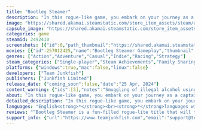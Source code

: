 ```yaml
---
title: "Bootleg Steamer"
description: "In this rogue-like game, you embark on your journey as a captain during the tumultuous American Prohibition. Overcome challenges like inclement weather, relentless Coast Guard pursuit, shrewd Mafia dealings, and your own financial pitfalls, all while ensuring your path to wealth remains unhindered."
image: "https://shared.akamai.steamstatic.com/store_item_assets/steam/apps/2492410/header.jpg?t=1723597837"
capsule_image: "https://shared.akamai.steamstatic.com/store_item_assets/steam/apps/2492410/capsule_231x87.jpg?t=1723597837"
categories: game
steamid: 2492410
screenshots: [{"id":0,"path_thumbnail":"https://shared.akamai.steamstatic.com/store_item_assets/steam/apps/2492410/ss_2b872ee347021c492175c35b042c25b7f42b91fe.600x338.jpg?t=1723597837","path_full":"https://shared.akamai.steamstatic.com/store_item_assets/steam/apps/2492410/ss_2b872ee347021c492175c35b042c25b7f42b91fe.1920x1080.jpg?t=1723597837"},{"id":1,"path_thumbnail":"https://shared.akamai.steamstatic.com/store_item_assets/steam/apps/2492410/ss_19b86e06f2201b73b67ce2a1ff84fc05914549fa.600x338.jpg?t=1723597837","path_full":"https://shared.akamai.steamstatic.com/store_item_assets/steam/apps/2492410/ss_19b86e06f2201b73b67ce2a1ff84fc05914549fa.1920x1080.jpg?t=1723597837"},{"id":2,"path_thumbnail":"https://shared.akamai.steamstatic.com/store_item_assets/steam/apps/2492410/ss_b60f8c6dc04d99a383ea6fd7ef199bc3c2283768.600x338.jpg?t=1723597837","path_full":"https://shared.akamai.steamstatic.com/store_item_assets/steam/apps/2492410/ss_b60f8c6dc04d99a383ea6fd7ef199bc3c2283768.1920x1080.jpg?t=1723597837"},{"id":3,"path_thumbnail":"https://shared.akamai.steamstatic.com/store_item_assets/steam/apps/2492410/ss_d42d68ff4f73b8b89c376d657575321ac4a8e58f.600x338.jpg?t=1723597837","path_full":"https://shared.akamai.steamstatic.com/store_item_assets/steam/apps/2492410/ss_d42d68ff4f73b8b89c376d657575321ac4a8e58f.1920x1080.jpg?t=1723597837"},{"id":4,"path_thumbnail":"https://shared.akamai.steamstatic.com/store_item_assets/steam/apps/2492410/ss_1c0e77cd75c0d344cc65c1cd799ff3fc34c93b13.600x338.jpg?t=1723597837","path_full":"https://shared.akamai.steamstatic.com/store_item_assets/steam/apps/2492410/ss_1c0e77cd75c0d344cc65c1cd799ff3fc34c93b13.1920x1080.jpg?t=1723597837"},{"id":5,"path_thumbnail":"https://shared.akamai.steamstatic.com/store_item_assets/steam/apps/2492410/ss_25831c512ce28aa07190495a8e9bb4c7d1144b73.600x338.jpg?t=1723597837","path_full":"https://shared.akamai.steamstatic.com/store_item_assets/steam/apps/2492410/ss_25831c512ce28aa07190495a8e9bb4c7d1144b73.1920x1080.jpg?t=1723597837"},{"id":6,"path_thumbnail":"https://shared.akamai.steamstatic.com/store_item_assets/steam/apps/2492410/ss_d4600594ef80ade3afbcd394f937c79a0d7c82dd.600x338.jpg?t=1723597837","path_full":"https://shared.akamai.steamstatic.com/store_item_assets/steam/apps/2492410/ss_d4600594ef80ade3afbcd394f937c79a0d7c82dd.1920x1080.jpg?t=1723597837"}]
movies: [{"id":257012425,"name":"Bootleg Steamer Gameplay","thumbnail":"https://shared.akamai.steamstatic.com/store_item_assets/steam/apps/257012425/movie.293x165.jpg?t=1711936137","webm":{"480":"http://video.akamai.steamstatic.com/store_trailers/257012425/movie480_vp9.webm?t=1711936137","max":"http://video.akamai.steamstatic.com/store_trailers/257012425/movie_max_vp9.webm?t=1711936137"},"mp4":{"480":"http://video.akamai.steamstatic.com/store_trailers/257012425/movie480.mp4?t=1711936137","max":"http://video.akamai.steamstatic.com/store_trailers/257012425/movie_max.mp4?t=1711936137"},"highlight":true},{"id":257016030,"name":"Bootleg Steamer Gameplay Footage","thumbnail":"https://shared.akamai.steamstatic.com/store_item_assets/steam/apps/257016030/movie.293x165.jpg?t=1713233055","webm":{"480":"http://video.akamai.steamstatic.com/store_trailers/257016030/movie480_vp9.webm?t=1713233055","max":"http://video.akamai.steamstatic.com/store_trailers/257016030/movie_max_vp9.webm?t=1713233055"},"mp4":{"480":"http://video.akamai.steamstatic.com/store_trailers/257016030/movie480.mp4?t=1713233055","max":"http://video.akamai.steamstatic.com/store_trailers/257016030/movie_max.mp4?t=1713233055"},"highlight":true},{"id":257004410,"name":"Bootleg Steamer Cinematic","thumbnail":"https://shared.akamai.steamstatic.com/store_item_assets/steam/apps/257004410/movie.293x165.jpg?t=1709256867","webm":{"480":"http://video.akamai.steamstatic.com/store_trailers/257004410/movie480_vp9.webm?t=1709256867","max":"http://video.akamai.steamstatic.com/store_trailers/257004410/movie_max_vp9.webm?t=1709256867"},"mp4":{"480":"http://video.akamai.steamstatic.com/store_trailers/257004410/movie480.mp4?t=1709256867","max":"http://video.akamai.steamstatic.com/store_trailers/257004410/movie_max.mp4?t=1709256867"},"highlight":false}]
genres: ["Action","Adventure","Casual","Indie","Racing","Strategy"]
steam_categories: ["Single-player","Steam Achievements","Family Sharing"]
platforms: {"windows":true,"mac":false,"linux":false}
developers: ["Team Junkfish"]
publishers: ["Junkfish Limited"]
release_date: {"coming_soon":false,"date":"25 Apr, 2024"}
content_warning: {"ids":[5],"notes":"Smuggling of illegal alcohol using ships and making huge profit out of it is the main aim of this game."}
about: "In this rogue-like game, you embark on your journey as a captain during the tumultuous American Prohibition. Overcome challenges like inclement weather, relentless Coast Guard pursuit, shrewd Mafia dealings, and your own financial pitfalls, all while ensuring your path to wealth remains unhindered.<br><br><img class=\"bb_img\" src=\"https://shared.akamai.steamstatic.com/store_item_assets/steam/apps/2492410/extras/1-Beingchasedbycoastguardsteeringpastawhirlpool-ezgif.com-crop.gif?t=1723597837\" /><h2 class=\"bb_tag\"><strong>Supply and Demand: Turn Smuggling into a Profitable Endeavour</strong></h2>The population is thirsty, and you’re the captain they need. Buy cheap alcohol from underground brewers and upsell it to thirsty Americans at lucrative premiums. Each city and town will have its own demands, so navigate your strategy carefully to maximise your profits.<br><br><img class=\"bb_img\" src=\"https://shared.akamai.steamstatic.com/store_item_assets/steam/apps/2492410/extras/2-Shipapproachingacitysellingalcohol-ezgif.com-crop.gif?t=1723597837\" /><h2 class=\"bb_tag\"><strong>Customise your Ship, Choose your own Unique Crew, and Develop your own Strategy</strong></h2>Become a master of bootlegging by tailoring your smuggling operations to your liking. Choose and upgrade ships, recruit skilled crew members, and develop a truly unique strategy to outwit both the Coast Guard and the Mafia. Your decisions shape your success as you navigate the hazardous waters of Prohibition-era America with a strategic edge.<br><br><img class=\"bb_img\" src=\"https://shared.akamai.steamstatic.com/store_item_assets/steam/apps/2492410/extras/3-DifferentShips-ezgif.com-crop.gif?t=1723597837\" /><h2 class=\"bb_tag\"><strong>Play as 1 of the 6 Unique Captains and explore over 50 different maps</strong></h2>Choose your captain wisely! 6 captains are ready to set sail, each with their own pros and cons which could make or break your bootlegging strategy. Traverse diverse oceans, rivers, and lakes while you overcome challenges, from weather phenomena to dogged Coast Guard patrols, all to chart your course to wealth in this trading rogue-like adventure.<br><br><img class=\"bb_img\" src=\"https://shared.akamai.steamstatic.com/store_item_assets/steam/apps/2492410/extras/bootlegsteamer-captains-610width-transparent.png?t=1723597837\" /><h2 class=\"bb_tag\"><strong>Mafia Favours and Contracts</strong></h2>Forge alliances with the Mafia through contracts, utilising their influence to navigate the perilous waters of the Prohibition. Engage in high-stakes dealings and avoid invoking their wrath – but remember, they always collect on their debt with interest! <br><br><img class=\"bb_img\" src=\"https://shared.akamai.steamstatic.com/store_item_assets/steam/apps/2492410/extras/5-Mafia-ezgif.com-crop.gif?t=1723597837\" /><h2 class=\"bb_tag\"><strong>Invitations and Sea Parties</strong></h2>Immerse yourself in the Prohibition-era America. Interact with the locals, aid a rail baron, support cities devastated by the Great Depression, and contribute to the construction of the iconic Empire State Building. Make connections with thirsty customers and throw Sea Parties visible from the shore. Your actions reverberate through the historical tapestry of the 1920s, adding a unique layer to the rogue-like storytelling experience.<br><br><img class=\"bb_img\" src=\"https://shared.akamai.steamstatic.com/store_item_assets/steam/apps/2492410/extras/6-SeaPartyhappening-ezgif.com-crop.gif?t=1723597837\" /><h2 class=\"bb_tag\"><strong>Game Features</strong></h2><ul class=\"bb_ul\"><li><strong>Explore the United States Prohibition Era:</strong> Over 50 different maps spanning the American continent between 1920 and 1933, each showcasing a different look and a different challenge.</li></ul><br><ul class=\"bb_ul\"><li><strong>60 different playable ships to choose from:</strong> You begin your adventure by selecting a humble starter ship, making strategical choices between nautical speed, steering, loading times, and cargo capacity. As you progress in your lucrative career, you can choose to upgrade your beginner ship or buy a brand new one. Each one comes with distinct aesthetics and functionality, but you can always tailor them to your playstyle with a few well-placed upgrades.</li></ul><br><ul class=\"bb_ul\"><li><strong>Choose from 60 crew mates: </strong>Each map provides a new opportunity to expand your crew. Choose wisely, as each crew member comes with their own unique advantage and disadvantage! Whom you hire onto your ship could help or hinder your strategy.</li></ul><br><ul class=\"bb_ul\"><li><strong>15 unique pets to adopt:</strong> From cats and dogs to parrots and rare sea creatures, your favourite ship mascot is surely hiding among them. Discover them all as they help you on your journey to become the most successful rumrunner in America.</li></ul><br><ul class=\"bb_ul\"><li><strong>10 Special Abilities:</strong> Be tactical and employ them at the right moment to avoid being caught by Coast Guard or the raging Mafia. Some of which include:</li></ul><ul class=\"bb_ul\">&gt;&gt; <i>Tangle Net Launcher:</i> The Coast Guard are passionate about dismantling your empire. Slow them down by casting out your net and making a quick get away.</ul><ul class=\"bb_ul\">&gt;&gt; <i> Alcohol Super Charger:</i> Sometimes there’s a need for speed. Use some of your smuggled alcohol to fuel the engine and leave your pursuers in your wake.</ul><ul class=\"bb_ul\">&gt;&gt; <i>Divine Favour:</i> Your prayers have been answered. The next time you get caught, Divine Favour lets you hide all illegal cargo during an inspection.</ul><br><ul class=\"bb_ul\"><li><strong>Weather Phenomena:</strong> Navigate your way around whirlpools, storms, and water currents as you learn to use them to your advantage.</li></ul><br><ul class=\"bb_ul\"><li><strong>Logbook Management:</strong> Monitor your Seasonal smuggling operations by tracking your crew, ships, and profits. Make notes of your mistakes and improve year-on-year as you unearth yet-to-be-discovered misadventures.</li></ul><h2 class=\"bb_tag\"><strong>Are you ready to take on the challenge and build your own smuggling legacy today?</strong></h2>"
detailed_description: "In this rogue-like game, you embark on your journey as a captain during the tumultuous American Prohibition. Overcome challenges like inclement weather, relentless Coast Guard pursuit, shrewd Mafia dealings, and your own financial pitfalls, all while ensuring your path to wealth remains unhindered.<br><br><img class=\"bb_img\" src=\"https://shared.akamai.steamstatic.com/store_item_assets/steam/apps/2492410/extras/1-Beingchasedbycoastguardsteeringpastawhirlpool-ezgif.com-crop.gif?t=1723597837\" /><h2 class=\"bb_tag\"><strong>Supply and Demand: Turn Smuggling into a Profitable Endeavour</strong></h2>The population is thirsty, and you’re the captain they need. Buy cheap alcohol from underground brewers and upsell it to thirsty Americans at lucrative premiums. Each city and town will have its own demands, so navigate your strategy carefully to maximise your profits.<br><br><img class=\"bb_img\" src=\"https://shared.akamai.steamstatic.com/store_item_assets/steam/apps/2492410/extras/2-Shipapproachingacitysellingalcohol-ezgif.com-crop.gif?t=1723597837\" /><h2 class=\"bb_tag\"><strong>Customise your Ship, Choose your own Unique Crew, and Develop your own Strategy</strong></h2>Become a master of bootlegging by tailoring your smuggling operations to your liking. Choose and upgrade ships, recruit skilled crew members, and develop a truly unique strategy to outwit both the Coast Guard and the Mafia. Your decisions shape your success as you navigate the hazardous waters of Prohibition-era America with a strategic edge.<br><br><img class=\"bb_img\" src=\"https://shared.akamai.steamstatic.com/store_item_assets/steam/apps/2492410/extras/3-DifferentShips-ezgif.com-crop.gif?t=1723597837\" /><h2 class=\"bb_tag\"><strong>Play as 1 of the 6 Unique Captains and explore over 50 different maps</strong></h2>Choose your captain wisely! 6 captains are ready to set sail, each with their own pros and cons which could make or break your bootlegging strategy. Traverse diverse oceans, rivers, and lakes while you overcome challenges, from weather phenomena to dogged Coast Guard patrols, all to chart your course to wealth in this trading rogue-like adventure.<br><br><img class=\"bb_img\" src=\"https://shared.akamai.steamstatic.com/store_item_assets/steam/apps/2492410/extras/bootlegsteamer-captains-610width-transparent.png?t=1723597837\" /><h2 class=\"bb_tag\"><strong>Mafia Favours and Contracts</strong></h2>Forge alliances with the Mafia through contracts, utilising their influence to navigate the perilous waters of the Prohibition. Engage in high-stakes dealings and avoid invoking their wrath – but remember, they always collect on their debt with interest! <br><br><img class=\"bb_img\" src=\"https://shared.akamai.steamstatic.com/store_item_assets/steam/apps/2492410/extras/5-Mafia-ezgif.com-crop.gif?t=1723597837\" /><h2 class=\"bb_tag\"><strong>Invitations and Sea Parties</strong></h2>Immerse yourself in the Prohibition-era America. Interact with the locals, aid a rail baron, support cities devastated by the Great Depression, and contribute to the construction of the iconic Empire State Building. Make connections with thirsty customers and throw Sea Parties visible from the shore. Your actions reverberate through the historical tapestry of the 1920s, adding a unique layer to the rogue-like storytelling experience.<br><br><img class=\"bb_img\" src=\"https://shared.akamai.steamstatic.com/store_item_assets/steam/apps/2492410/extras/6-SeaPartyhappening-ezgif.com-crop.gif?t=1723597837\" /><h2 class=\"bb_tag\"><strong>Game Features</strong></h2><ul class=\"bb_ul\"><li><strong>Explore the United States Prohibition Era:</strong> Over 50 different maps spanning the American continent between 1920 and 1933, each showcasing a different look and a different challenge.</li></ul><br><ul class=\"bb_ul\"><li><strong>60 different playable ships to choose from:</strong> You begin your adventure by selecting a humble starter ship, making strategical choices between nautical speed, steering, loading times, and cargo capacity. As you progress in your lucrative career, you can choose to upgrade your beginner ship or buy a brand new one. Each one comes with distinct aesthetics and functionality, but you can always tailor them to your playstyle with a few well-placed upgrades.</li></ul><br><ul class=\"bb_ul\"><li><strong>Choose from 60 crew mates: </strong>Each map provides a new opportunity to expand your crew. Choose wisely, as each crew member comes with their own unique advantage and disadvantage! Whom you hire onto your ship could help or hinder your strategy.</li></ul><br><ul class=\"bb_ul\"><li><strong>15 unique pets to adopt:</strong> From cats and dogs to parrots and rare sea creatures, your favourite ship mascot is surely hiding among them. Discover them all as they help you on your journey to become the most successful rumrunner in America.</li></ul><br><ul class=\"bb_ul\"><li><strong>10 Special Abilities:</strong> Be tactical and employ them at the right moment to avoid being caught by Coast Guard or the raging Mafia. Some of which include:</li></ul><ul class=\"bb_ul\">&gt;&gt; <i>Tangle Net Launcher:</i> The Coast Guard are passionate about dismantling your empire. Slow them down by casting out your net and making a quick get away.</ul><ul class=\"bb_ul\">&gt;&gt; <i> Alcohol Super Charger:</i> Sometimes there’s a need for speed. Use some of your smuggled alcohol to fuel the engine and leave your pursuers in your wake.</ul><ul class=\"bb_ul\">&gt;&gt; <i>Divine Favour:</i> Your prayers have been answered. The next time you get caught, Divine Favour lets you hide all illegal cargo during an inspection.</ul><br><ul class=\"bb_ul\"><li><strong>Weather Phenomena:</strong> Navigate your way around whirlpools, storms, and water currents as you learn to use them to your advantage.</li></ul><br><ul class=\"bb_ul\"><li><strong>Logbook Management:</strong> Monitor your Seasonal smuggling operations by tracking your crew, ships, and profits. Make notes of your mistakes and improve year-on-year as you unearth yet-to-be-discovered misadventures.</li></ul><h2 class=\"bb_tag\"><strong>Are you ready to take on the challenge and build your own smuggling legacy today?</strong></h2>"
languages: "English<strong>*</strong><br><strong>*</strong>languages with full audio support"
reviews: "“Bootleg Steamer is a fun-filled rogue-lite title that will test your skills and tactical nuance. With plenty of captains to select and a hearty array of vessels to sail, there are plenty of ways to skin a cat. Moreover, the incredible stage design and challenging obstacles will push your buttons. Consequently, it is an excellent indie title that will keep you coming back for more.”<br>9/10 – Movies Games and Tech<br><br>“The game is a souls-like on water. It’s punishing but rewarding. Regardless of how you play the game, there are hours of fun gameplay to be had with Bootleg Steamer.”<br>4/5 – Thumb Culture<br>"
support_info: {"url":"https://www.teamjunkfish.com","email":"support@teamjunkfish.com"}
---
```


